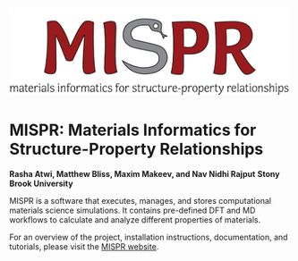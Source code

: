 # <img alt="mispr" src="docs/logo.png" width="500">

# MISPR: Materials Informatics for Structure-Property Relationships 

**Rasha Atwi, Matthew Bliss, Maxim Makeev, and Nav Nidhi Rajput**
**Stony Brook University** 

MISPR is a software that executes, manages, and stores computational materials science 
simulations. It contains pre-defined DFT and MD workflows to calculate and analyze different 
properties of materials.

For an overview of the project, installation instructions, documentation, 
and tutorials, please visit the [MISPR website](https://molmd.github.io/mispr/).


